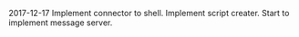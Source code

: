 2017-12-17
Implement connector to shell.
Implement script creater.
Start to implement message server.